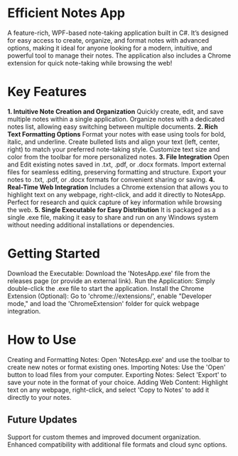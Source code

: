 ﻿Efficient Notes App
 =======
 
A feature-rich, WPF-based note-taking application built in C#. It’s designed for easy access to create, organize, and format notes with advanced options, making it ideal for anyone looking for a modern, intuitive, and powerful tool to manage their notes. The application also includes a Chrome extension for quick note-taking while browsing the web!

# Key Features

**1. Intuitive Note Creation and Organization**
Quickly create, edit, and save multiple notes within a single application.
Organize notes with a dedicated notes list, allowing easy switching between multiple documents.
**2. Rich Text Formatting Options**
Format your notes with ease using tools for bold, italic, and underline.
Create bulleted lists and align your text (left, center, right) to match your preferred note-taking style.
Customize text size and color from the toolbar for more personalized notes.
**3. File Integration**
Open and Edit existing notes saved in .txt, .pdf, or .docx formats.
Import external files for seamless editing, preserving formatting and structure.
Export your notes to .txt, .pdf, or .docx formats for convenient sharing or saving.
**4. Real-Time Web Integration**
Includes a Chrome extension that allows you to highlight text on any webpage, right-click, and add it directly to NotesApp.
Perfect for research and quick capture of key information while browsing the web.
**5. Single Executable for Easy Distribution**
It is packaged as a single .exe file, making it easy to share and run on any Windows system without needing additional installations or dependencies.

# **Getting Started**
Download the Executable: Download the 'NotesApp.exe' file from the releases page (or provide an external link).
Run the Application: Simply double-click the .exe file to start the application.
Install the Chrome Extension (Optional):
Go to 'chrome://extensions/', enable "Developer mode," and load the 'ChromeExtension' folder for quick webpage integration.
# **How to Use**
Creating and Formatting Notes: Open 'NotesApp.exe' and use the toolbar to create new notes or format existing ones.
Importing Notes: Use the 'Open' button to load files from your computer.
Exporting Notes: Select 'Export' to save your note in the format of your choice.
Adding Web Content: Highlight text on any webpage, right-click, and select 'Copy to Notes' to add it directly to your notes.

## Future Updates
Support for custom themes and improved document organization.
Enhanced compatibility with additional file formats and cloud sync options.
